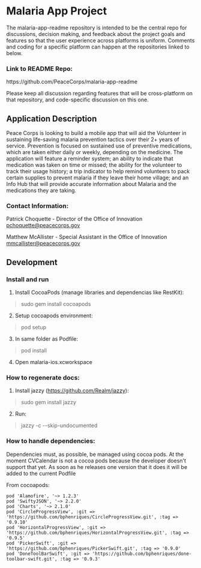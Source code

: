 <h1>Malaria App Project</h1>

The malaria-app-readme repository is intended to be the central repo for discussions, decision making, and feedback about the project goals and features so that the user experience across platforms is uniform. Comments and coding for a specific platform can happen at the repositories linked to below.

<h3>Link to README Repo:</h3> https://github.com/PeaceCorps/malaria-app-readme


Please keep all discussion regarding features that will be cross-platform on that repository, and code-specific discussion on this one.

<h2>Application Description</h2>

Peace Corps is looking to build a mobile app that will aid the Volunteer in sustaining life-saving malaria prevention tactics over their 2+ years of service. Prevention is focused on sustained use of preventive medications, which are taken either daily or weekly, depending on the medicine. The application will feature a reminder system; an ability to indicate that medication was taken on time or missed; the ability for the volunteer to track their usage history; a trip indicator to help remind volunteers to pack certain supplies to prevent malaria if they leave their home village; and an Info Hub that will provide accurate information about Malaria and the medications they are taking. 

<h3>Contact Information:</h3>

Patrick Choquette - Director of the Office of Innovation
pchoquette@peacecorps.gov

Matthew McAllister - Special Assistant in the Office of Innovation
mmcallister@peacecorps.gov

<h2>Development</h2>

<h3>Install and run </h3>

1. Install CocoaPods (manage libraries and dependencias like RestKit):
> sudo gem install cocoapods

2. Setup cocoapods environment:
> pod setup

3. In same folder as Podfile:
> pod install

4. Open malaria-ios.xcworkspace


<h3>How to regenerate docs:</h3>

1. Install jazzy (https://github.com/Realm/jazzy):

> sudo gem install jazzy

2. Run:

> jazzy -c --skip-undocumented

<h3>How to handle dependencies:</h3>

Dependencies must, as possible, be managed using cocoa pods. At the moment CVCalendar is not a cocoa pods because the developer doesn't support that yet. As soon as he releases one version that it does it will be added to the current Podfile

From cocoapods: 
```
pod 'Alamofire', '~> 1.2.3'
pod 'SwiftyJSON', '~> 2.2.0'
pod 'Charts', '~> 2.1.0'
pod 'CircleProgressView', :git => 'https://github.com/bphenriques/CircleProgressView.git', :tag => '0.9.10'
pod 'HorizontalProgressView', :git => 'https://github.com/bphenriques/HorizontalProgressView.git', :tag => '0.9.5'
pod 'PickerSwift', :git => 'https://github.com/bphenriques/PickerSwift.git', :tag => '0.9.0'
pod 'DoneToolBarSwift', :git => 'https://github.com/bphenriques/done-toolbar-swift.git', :tag => '0.9.3'
```
